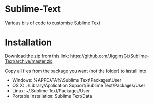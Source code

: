 Sublime-Text
============
Various bits of code to customise Sublime Text

Installation
============
Download the zip from this link: https://github.com/JigginsGit/Sublime-Text/archive/master.zip

Copy all files from the package you want (not the folder) to install into

- Windows: %APPDATA%\Sublime Text\Packages\User
- OS X: ~/Library/Application Support/Sublime Text/Packages/User
- Linux: ~/.Sublime Text/Packages/User
- Portable Installation: Sublime Text/Data
